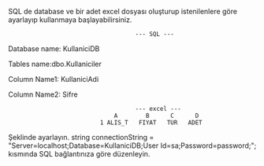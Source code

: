 SQL de database ve bir adet excel dosyası oluşturup istenilenlere göre ayarlayıp kullanmaya başlayabilirsiniz.

                                        --- SQL ---
Database name: KullaniciDB

Tables name:dbo.Kullaniciler

Column Name1: KullaniciAdi

Column Name2: Sifre



                                        --- excel ---
                                  A        B      C      D
                              1 ALIS_T   FIYAT   TUR   ADET


Şeklinde ayarlayın.
string connectionString = "Server=localhost;Database=KullaniciDB;User Id=sa;Password=password;";
kısmında SQL bağlantınıza göre düzenleyin.
